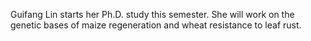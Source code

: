 ---
---
Guifang Lin starts her Ph.D. study this semester. She will work on the genetic bases of maize regeneration and wheat resistance to leaf rust.